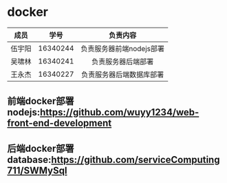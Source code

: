 # docker
|成员|学号|负责内容|
|:--:|:--:|:--:|
|伍宇阳|16340244|负责服务器前端nodejs部署|
|吴啸林|16340241|负责服务器后端部署|
|王永杰|16340227|负责服务器后端数据库部署|

## 前端docker部署nodejs:https://github.com/wuyy1234/web-front-end-development
## 后端docker部署database:https://github.com/serviceComputing711/SWMySql
